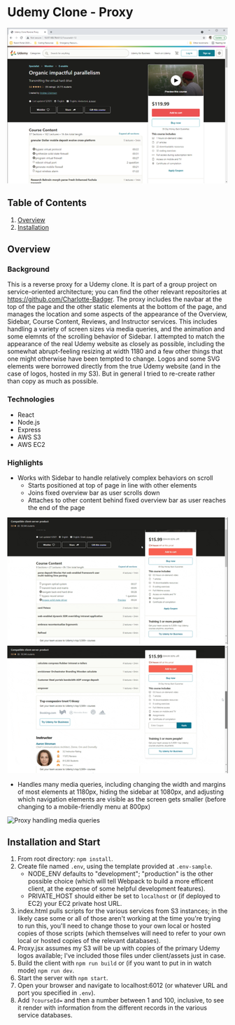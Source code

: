 # Udemy Clone - Proxy

![Sidebar on page load](/readme_assets/sidebar_on_page_load.png)

## Table of Contents

1. [Overview](#overview)
2. [Installation](#installation-and-start)

## Overview

### Background

This is a reverse proxy for a Udemy clone. It is part of a group project on service-oriented architecture; you can find the other relevant repositories at https://github.com/Charlotte-Badger. The proxy includes the navbar at the top of the page and the other static elements at the bottom of the page, and manages the location and some aspects of the appearance of the Overview, Sidebar, Course Content, Reviews, and Instructor services. This includes handling a variety of screen sizes via media queries, and the animation and some elemnts of the scrolling behavior of Sidebar. I attempted to match the appearance of the real Udemy website as closely as possible, including the somewhat abrupt-feeling resizing at width 1180 and a few other things that one might otherwise have been tempted to change. Logos and some SVG elements were borrowed directly from the true Udemy website (and in the case of logos, hosted in my S3). But in general I tried to re-create rather than copy as much as possible.

### Technologies

* React
* Node.js
* Express
* AWS S3
* AWS EC2

### Highlights

* Works with Sidebar to handle relatively complex behaviors on scroll
  * Starts positioned at top of page in line with other elements
  * Joins fixed overview bar as user scrolls down  
  * Attaches to other content behind fixed overview bar as user reaches the end of the page

![Sidebar top transition on scroll](/readme_assets/sidebar_top_transition.gif)
![Sidebar bottom transition on scroll](/readme_assets/sidebar_bottom_transition.gif)

* Handles many media queries, including changing the width and margins of most elements at 1180px, hiding the sidebar at 1080px, and adjusting which navigation elements are visible as the screen gets smaller (before changing to a mobile-friendly menu at 800px)

![Proxy handling media queries](/readme_assets/proxy-media-queries.gif)

## Installation and Start

1. From root directory: `npm install`.
2. Create file named `.env`, using the template provided at `.env-sample`.
   * NODE_ENV defaults to "development"; "production" is the other possible choice (which will tell Webpack to build a more efficent client, at the expense of some helpful development features).
   * PRIVATE_HOST should either be set to `localhost` or (if deployed to EC2) your EC2 private host URL.
3. index.html pulls scripts for the various services from S3 instances; in the likely case some or all of those aren't working at the time you're trying to run this, you'll need to change those to your own local or hosted copies of those scripts (which themselves will need to refer to your own local or hosted copies of the relevant databases).
4. Proxy.jsx assumes my S3 will be up with copies of the primary Udemy logos available; I've included those files under client/assets just in case. 
5. Build the client with `npm run build` or (if you want to put in in watch mode) `npm run dev`.
6. Start the server with `npm start`.
7. Open your browser and navigate to localhost:6012 (or whatever URL and port you specified in `.env`).
8. Add `?courseId=` and then a number between 1 and 100, inclusive, to see it render with information from the different records in the various service databases.
